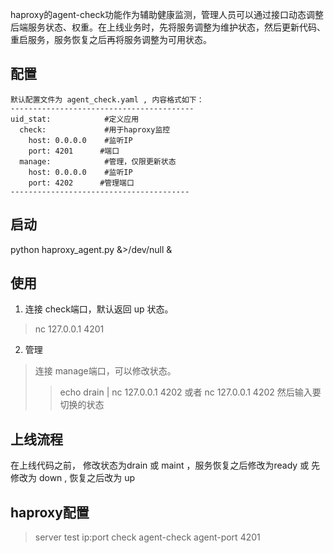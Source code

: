 haproxy的agent-check功能作为辅助健康监测，管理人员可以通过接口动态调整后端服务状态、权重。在上线业务时，先将服务调整为维护状态，然后更新代码、重启服务，服务恢复之后再将服务调整为可用状态。

## 配置

```
默认配置文件为 agent_check.yaml , 内容格式如下：
-----------------------------------------
uid_stat:            #定义应用
  check:             #用于haproxy监控
    host: 0.0.0.0    #监听IP
    port: 4201      #端口
  manage:            #管理，仅限更新状态
    host: 0.0.0.0    #监听IP
    port: 4202      #管理端口
----------------------------------------
```

## 启动
 python haproxy_agent.py &>/dev/null &

## 使用
1. 连接 check端口，默认返回 up 状态。
> nc 127.0.0.1 4201

2. 管理
> 连接 manage端口，可以修改状态。
>> echo drain | nc 127.0.0.1 4202 
> 或者 
>> nc 127.0.0.1 4202 然后输入要切换的状态

## 上线流程
在上线代码之前，
修改状态为drain 或 maint ，服务恢复之后修改为ready
或
先修改为 down  , 恢复之后改为 up


## haproxy配置
> server test ip:port check agent-check agent-port 4201
